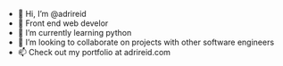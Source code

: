 - 👋 Hi, I’m @adrireid
- 👀 Front end web develor
- 🌱 I’m currently learning python
- 💞️ I’m looking to collaborate on projects with other software engineers
- 📫 Check out my portfolio at adrireid.com

<!---
adrireid/adrireid is a ✨ special ✨ repository because its `README.md` (this file) appears on your GitHub profile.
You can click the Preview link to take a look at your changes.
--->
